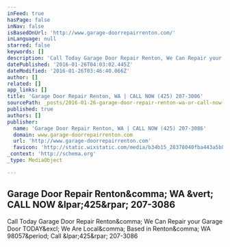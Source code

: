 ```yaml
---
inFeed: true
hasPage: false
inNav: false
isBasedOnUrl: 'http://www.garage-doorrepairrenton.com/'
inLanguage: null
starred: false
keywords: []
description: 'Call Today Garage Door Repair Renton, We Can Repair your Garage Door TODAY! We Are Local, Based in Renton, WA 98057. Call (425) 207-3086'
datePublished: '2016-01-26T04:03:02.445Z'
dateModified: '2016-01-26T03:46:40.066Z'
author: []
related: []
app_links: []
title: 'Garage Door Repair Renton, WA | CALL NOW (425) 207-3086'
sourcePath: _posts/2016-01-26-garage-door-repair-renton-wa-or-call-now-425-207-3086.md
published: true
authors: []
publisher:
  name: 'Garage Door Repair Renton, WA | CALL NOW (425) 207-3086'
  domain: www.garage-doorrepairrenton.com
  url: 'http://www.garage-doorrepairrenton.com'
  favicon: 'http://static.wixstatic.com/media/b34b15_28378040fba443a5b85f148e33f73812.png/v1/fill/w_16%2Ch_16%2Clg_1/b34b15_28378040fba443a5b85f148e33f73812.png'
_context: 'http://schema.org'
_type: MediaObject

---
```

<article style=""><h1>Garage Door Repair Renton&amp;comma; WA &amp;vert; CALL NOW &amp;lpar;425&amp;rpar; 207-3086</h1><p>Call Today Garage Door Repair Renton&amp;comma; We Can Repair your Garage Door TODAY&amp;excl; We Are Local&amp;comma; Based in Renton&amp;comma; WA 98057&amp;period; Call &amp;lpar;425&amp;rpar; 207-3086</p></article>